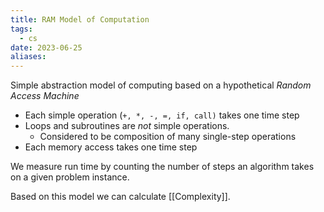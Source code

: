 ```yaml
---
title: RAM Model of Computation
tags:
  - cs
date: 2023-06-25
aliases:
---
```


Simple abstraction model of computing based on a hypothetical *Random Access Machine*

- Each simple operation (`+, *, -, =, if, call)` takes one time step
- Loops and subroutines are *not* simple operations.
	- Considered to be composition of many single-step operations
- Each memory access takes one time step

We measure run time by counting the number of steps an algorithm takes on a given problem instance. 

Based on this model we can calculate [[Complexity]].